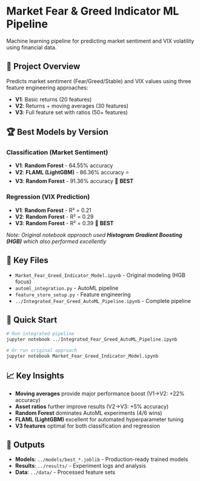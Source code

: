 # Market Fear & Greed Indicator ML Pipeline

Machine learning pipeline for predicting market sentiment and VIX volatility using financial data.

## 🎯 Project Overview

Predicts market sentiment (Fear/Greed/Stable) and VIX values using three feature engineering approaches:
- **V1**: Basic returns (20 features)
- **V2**: Returns + moving averages (30 features) 
- **V3**: Full feature set with ratios (50+ features)

## 🏆 Best Models by Version

### Classification (Market Sentiment)
- **V1**: **Random Forest** - 64.55% accuracy
- **V2**: **FLAML (LightGBM)** - 86.36% accuracy ⭐
- **V3**: **Random Forest** - 91.36% accuracy 🥇 **BEST**

### Regression (VIX Prediction)  
- **V1**: **Random Forest** - R² = 0.21
- **V2**: **Random Forest** - R² = 0.29
- **V3**: **Random Forest** - R² = 0.39 🥇 **BEST**

*Note: Original notebook approach used **Histogram Gradient Boosting (HGB)** which also performed excellently*

## 🔧 Key Files

- `Market_Fear_Greed_Indicator_Model.ipynb` - Original modeling (HGB focus)
- `automl_integration.py` - AutoML pipeline
- `feature_store_setup.py` - Feature engineering
- `../Integrated_Fear_Greed_AutoML_Pipeline.ipynb` - Complete pipeline

## 🚀 Quick Start

```python
# Run integrated pipeline
jupyter notebook ../Integrated_Fear_Greed_AutoML_Pipeline.ipynb

# Or run original approach
jupyter notebook Market_Fear_Greed_Indicator_Model.ipynb
```

## 📈 Key Insights

- **Moving averages** provide major performance boost (V1→V2: +22% accuracy)
- **Asset ratios** further improve results (V2→V3: +5% accuracy)  
- **Random Forest** dominates AutoML experiments (4/6 wins)
- **FLAML (LightGBM)** excellent for automated hyperparameter tuning
- **V3 features** optimal for both classification and regression

## 📁 Outputs

- **Models**: `../models/best_*.joblib` - Production-ready trained models
- **Results**: `../results/` - Experiment logs and analysis
- **Data**: `../data/` - Processed feature sets